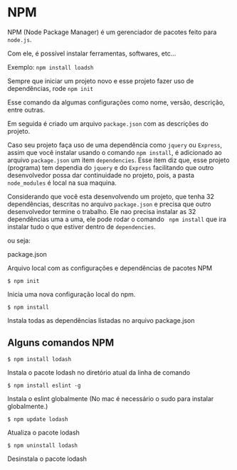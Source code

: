 # NPM

NPM (Node Package Manager) é um gerenciador de pacotes feito para `node.js`. 

Com ele, é possível instalar ferramentas, softwares, etc...


Exemplo: ```npm install loadsh```

Sempre que iniciar um projeto novo e esse projeto fazer uso de dependências, rode `npm init`

Esse comando da algumas configurações como nome, versão, descrição, entre outras. 

Em seguida é criado um arquivo `package.json` com as descrições do projeto.

Caso seu projeto faça uso de uma dependência como `jquery` ou `Express`, assim que você instalar usando o comando `npm install`, é adicionado ao arquivo `package.json` um item `dependencies`. Esse item diz que, esse projeto (programa) tem dependia do `jquery` e do `Express` facilitando que outro desenvolvedor possa dar continuidade no projeto, pois, a pasta `node_modules` é local na sua maquina.

Considerando que você esta desenvolvendo um projeto, que tenha 32 dependências, descritas no arquivo `package.json` e precisa que outro desenvolvedor termine o trabalho. Ele nao precisa instalar as 32 dependências uma a uma, ele pode rodar o comando ` npm install` que ira instalar tudo o que estiver dentro de `dependencies`.

ou seja:

package.json

Arquivo local com as configurações e dependências de pacotes NPM

`$ npm init`

Inicia uma nova configuração local do npm.

`$ npm install`

Instala todas as dependências listadas no arquivo package.json

## Alguns comandos NPM

`$ npm install lodash`

Instala o pacote lodash no diretório atual da linha de comando

`$ npm install eslint -g`

Instala o eslint globalmente (No mac é necessário o sudo para instalar globalmente.)

`$ npm update lodash`

Atualiza o pacote lodash

`$ npm uninstall lodash`

Desinstala o pacote lodash
